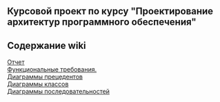 ## Курсовой проект по курсу "Проектирование архитектур программного обеспечения"

## Содержание wiki

[Отчет](https://github.com/KULYGIN/FootballTickets/wiki/%D0%9E%D1%82%D1%87%D0%B5%D1%82) <br>
[Функциональные требования.](https://github.com/KULYGIN/FootballTickets/wiki/1.-%D0%A4%D1%83%D0%BD%D0%BA%D1%86%D0%B8%D0%BE%D0%BD%D0%B0%D0%BB%D1%8C%D0%BD%D1%8B%D0%B5-%D1%82%D1%80%D0%B5%D0%B1%D0%BE%D0%B2%D0%B0%D0%BD%D0%B8%D1%8F.-%D0%A0%D0%BE%D0%BB%D0%B8)<br>
[Диаграммы прецедентов](https://github.com/KULYGIN/FootballTickets/wiki/%D0%94%D0%B8%D0%B0%D0%B3%D1%80%D0%B0%D0%BC%D0%BC%D1%8B-%D0%BF%D1%80%D0%B5%D1%86%D0%B5%D0%B4%D0%B5%D0%BD%D1%82%D0%BE%D0%B2)<br>
[Диаграммы классов](https://github.com/KULYGIN/FootballTickets/wiki/%D0%94%D0%B8%D0%B0%D0%B3%D1%80%D0%B0%D0%BC%D0%BC%D1%8B-%D0%BA%D0%BB%D0%B0%D1%81%D1%81%D0%BE%D0%B2)<br>
[Диаграммы последовательностей](https://github.com/KULYGIN/FootballTickets/wiki/Диаграммы-последо)<br>
